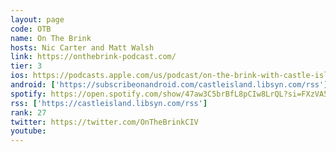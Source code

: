 ```yaml
---
layout: page
code: OTB
name: On The Brink
hosts: Nic Carter and Matt Walsh
link: https://onthebrink-podcast.com/
tier: 3
ios: https://podcasts.apple.com/us/podcast/on-the-brink-with-castle-island/id1480586463
android: ['https://subscribeonandroid.com/castleisland.libsyn.com/rss']
spotify: https://open.spotify.com/show/47aw3C5brBfL8pCIw8LrQL?si=FXzVA5LoRYyTnsLfPebhkw
rss: ['https://castleisland.libsyn.com/rss']
rank: 27
twitter: https://twitter.com/OnTheBrinkCIV
youtube: 
---
```

